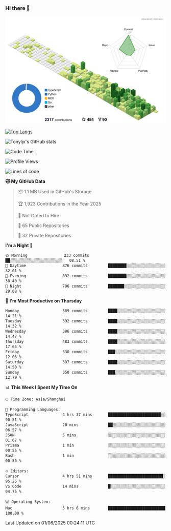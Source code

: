 ### Hi there 👋

![](./profile-3d-contrib/profile-green-animate.svg)

 

[![Top Langs](https://github-readme-stats.vercel.app/api/top-langs/?username=tonyljx)](https://github.com/anuraghazra/github-readme-stats)

![Tonyljx's GitHub stats](https://github-readme-stats.vercel.app/api?username=tonyljx&theme=default&show_icons=true)

 

<!--START_SECTION:waka-->
![Code Time](http://img.shields.io/badge/Code%20Time-1%2C326%20hrs%2024%20mins-blue)

![Profile Views](http://img.shields.io/badge/Profile%20Views-0-blue)

![Lines of code](https://img.shields.io/badge/From%20Hello%20World%20I%27ve%20Written-1.4%20million%20lines%20of%20code-blue)

**🐱 My GitHub Data** 

> 📦 1.1 MB Used in GitHub's Storage 
 > 
> 🏆 1,923 Contributions in the Year 2025
 > 
> 🚫 Not Opted to Hire
 > 
> 📜 65 Public Repositories 
 > 
> 🔑 32 Private Repositories 
 > 
**I'm a Night 🦉** 

```text
🌞 Morning                233 commits         ██░░░░░░░░░░░░░░░░░░░░░░░   08.51 % 
🌆 Daytime                876 commits         ████████░░░░░░░░░░░░░░░░░   32.01 % 
🌃 Evening                832 commits         ████████░░░░░░░░░░░░░░░░░   30.40 % 
🌙 Night                  796 commits         ███████░░░░░░░░░░░░░░░░░░   29.08 % 
```
📅 **I'm Most Productive on Thursday** 

```text
Monday                   389 commits         ████░░░░░░░░░░░░░░░░░░░░░   14.21 % 
Tuesday                  392 commits         ████░░░░░░░░░░░░░░░░░░░░░   14.32 % 
Wednesday                396 commits         ████░░░░░░░░░░░░░░░░░░░░░   14.47 % 
Thursday                 483 commits         ████░░░░░░░░░░░░░░░░░░░░░   17.65 % 
Friday                   330 commits         ███░░░░░░░░░░░░░░░░░░░░░░   12.06 % 
Saturday                 397 commits         ████░░░░░░░░░░░░░░░░░░░░░   14.50 % 
Sunday                   350 commits         ███░░░░░░░░░░░░░░░░░░░░░░   12.79 % 
```


📊 **This Week I Spent My Time On** 

```text
🕑︎ Time Zone: Asia/Shanghai

💬 Programming Languages: 
TypeScript               4 hrs 37 mins       ███████████████████████░░   90.51 % 
JavaScript               20 mins             ██░░░░░░░░░░░░░░░░░░░░░░░   06.57 % 
JSON                     5 mins              ░░░░░░░░░░░░░░░░░░░░░░░░░   01.67 % 
Prisma                   1 min               ░░░░░░░░░░░░░░░░░░░░░░░░░   00.55 % 
Bash                     1 min               ░░░░░░░░░░░░░░░░░░░░░░░░░   00.36 % 

🔥 Editors: 
Cursor                   4 hrs 51 mins       ████████████████████████░   95.25 % 
VS Code                  14 mins             █░░░░░░░░░░░░░░░░░░░░░░░░   04.75 % 

💻 Operating System: 
Mac                      5 hrs 6 mins        █████████████████████████   100.00 % 
```


 Last Updated on 01/06/2025 00:24:11 UTC
<!--END_SECTION:waka-->
